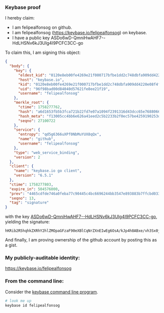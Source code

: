 ### Keybase proof

I hereby claim:

  * I am felipealfonsog on github.
  * I am felipealfonsog (https://keybase.io/felipealfonsog) on keybase.
  * I have a public key ASDo6wD-QmniHwAHF7--HdLHSNv6kJ3UIg4I9PCFC3CC-go

To claim this, I am signing this object:

```json
{
  "body": {
    "key": {
      "eldest_kid": "0120e8eb00fe4269e21f000717bfbe1dd2c748dbfa909dd4220e08f4f0850b7082fa0a",
      "host": "keybase.io",
      "kid": "0120e8eb00fe4269e21f000717bfbe1dd2c748dbfa909dd4220e08f4f0850b7082fa0a",
      "uid": "96f98bad00d84040d57621fe8ee21f19",
      "username": "felipealfonsog"
    },
    "merkle_root": {
      "ctime": 1758277762,
      "hash": "a6d1653fb5b3fca721b22fd7e07a1094f2391316d43dcc65e7688066c028672dbd60f100cea396b8537bbc6c67e9c61e6ff4c5b639fd1cd9cb9d6161f330f789",
      "hash_meta": "f13005cc4bb6e626a41eed2c5b2233b2f0ec57be4259190253d44da30c10f3b1",
      "seqno": 27100722
    },
    "service": {
      "entropy": "qd5g6366uXPf0NbMuYUX8qQx",
      "name": "github",
      "username": "felipealfonsog"
    },
    "type": "web_service_binding",
    "version": 2
  },
  "client": {
    "name": "keybase.io go client",
    "version": "6.5.1"
  },
  "ctime": 1758277803,
  "expire_in": 504576000,
  "prev": "4465cdfde746a0feba77c90445c4bc6696244bb3547e893883b7ffcbd033d7b6",
  "seqno": 13,
  "tag": "signature"
}
```

with the key [ASDo6wD-QmniHwAHF7--HdLHSNv6kJ3UIg4I9PCFC3CC-go](https://keybase.io/felipealfonsog), yielding the signature:

```
hKRib2R5hqhkZXRhY2hlZMOpaGFzaF90eXBlCqNrZXnEIwEg6OsA/kJp4h8ABxe/vh3Sx0jb+pCd1CIOCPTwhQtwgvoKp3BheWxvYWTESpcCDcQgRGXN/edGoP66d8kERcS8ZpYkS7NUfok4g7f/y9Az17bEIMHClVYs8xhzzdZC3fi1HBYFoxjGXo1h52N+9Lkf9AO4AgHCo3NpZ8RAXLdxy2olkCE9Xk1QE6oSG0xji6yvDtU5CreQMZ5p5oVRXfJwl+WKnFMCuS7XzZc2wHb6VhnzVwrYshHlvseICqhzaWdfdHlwZSCkaGFzaIKkdHlwZQildmFsdWXEIPdTRQIi7Ek0eawfJUGehfzZR7CppflgyyUveyDtK55Do3RhZ80CAqd2ZXJzaW9uAQ==

```

And finally, I am proving ownership of the github account by posting this as a gist.

### My publicly-auditable identity:

https://keybase.io/felipealfonsog

### From the command line:

Consider the [keybase command line program](https://keybase.io/download).

```bash
# look me up
keybase id felipealfonsog
```